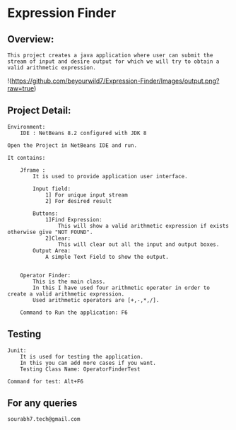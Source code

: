 # Expression Finder

## Overview:
	This project creates a java application where user can submit the stream of input and desire output for which we will try to obtain a valid arithmetic expression.
	
!(https://github.com/beyourwild7/Expression-Finder/Images/output.png?raw=true)

	
## Project Detail:
	Environment:
		IDE : NetBeans 8.2 configured with JDK 8 
		
	Open the Project in NetBeans IDE and run.
	
	It contains:
	
		Jframe : 
			It is used to provide application user interface.
			
			Input field:
				1] For unique input stream
				2] For desired result
				
			Buttons:
				1]Find Expression:
					This will show a valid arithmetic expression if exists otherwise give "NOT FOUND".
				2]Clear:
					This will clear out all the input and output boxes.
			Output Area:
				A simple Text Field to show the output. 
			
		
		Operator Finder:
		    This is the main class.
			In this I have used four arithmetic operator in order to create a valid arithmetic expression.
			Used arithmetic operators are [+,-,*,/].
			
		Command to Run the application: F6
		    
			
	
## Testing

    Junit:
        It is used for testing the application.
        In this you can add more cases if you want.
        Testing Class Name: OperatorFinderTest
        
    Command for test: Alt+F6

		
## For any queries
    sourabh7.tech@gmail.com
		
